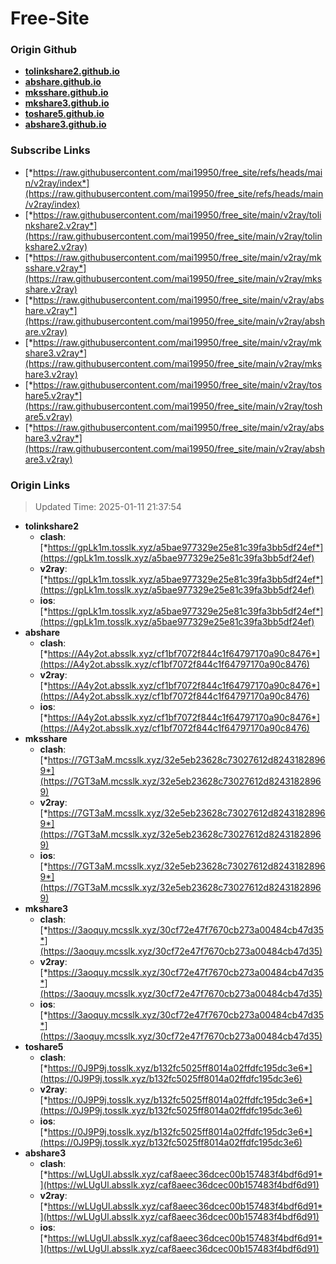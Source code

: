 # Free-Site

### Origin Github

- [**tolinkshare2.github.io**](https://github.com/tolinkshare2/tolinkshare2.github.io)
- [**abshare.github.io**](https://github.com/abshare/abshare.github.io)
- [**mksshare.github.io**](https://github.com/mksshare/mksshare.github.io)
- [**mkshare3.github.io**](https://github.com/mkshare3/mkshare3.github.io)
- [**toshare5.github.io**](https://github.com/toshare5/toshare5.github.io)
- [**abshare3.github.io**](https://github.com/abshare3/abshare3.github.io)

### Subscribe Links

- [*https://raw.githubusercontent.com/mai19950/free_site/refs/heads/main/v2ray/index*](https://raw.githubusercontent.com/mai19950/free_site/refs/heads/main/v2ray/index)
- [*https://raw.githubusercontent.com/mai19950/free_site/main/v2ray/tolinkshare2.v2ray*](https://raw.githubusercontent.com/mai19950/free_site/main/v2ray/tolinkshare2.v2ray)
- [*https://raw.githubusercontent.com/mai19950/free_site/main/v2ray/mksshare.v2ray*](https://raw.githubusercontent.com/mai19950/free_site/main/v2ray/mksshare.v2ray)
- [*https://raw.githubusercontent.com/mai19950/free_site/main/v2ray/abshare.v2ray*](https://raw.githubusercontent.com/mai19950/free_site/main/v2ray/abshare.v2ray)
- [*https://raw.githubusercontent.com/mai19950/free_site/main/v2ray/mkshare3.v2ray*](https://raw.githubusercontent.com/mai19950/free_site/main/v2ray/mkshare3.v2ray)
- [*https://raw.githubusercontent.com/mai19950/free_site/main/v2ray/toshare5.v2ray*](https://raw.githubusercontent.com/mai19950/free_site/main/v2ray/toshare5.v2ray)
- [*https://raw.githubusercontent.com/mai19950/free_site/main/v2ray/abshare3.v2ray*](https://raw.githubusercontent.com/mai19950/free_site/main/v2ray/abshare3.v2ray)

### Origin Links

> Updated Time: 2025-01-11 21:37:54

- **tolinkshare2**
  - **clash**: [*https://gpLk1m.tosslk.xyz/a5bae977329e25e81c39fa3bb5df24ef*](https://gpLk1m.tosslk.xyz/a5bae977329e25e81c39fa3bb5df24ef)
  - **v2ray**: [*https://gpLk1m.tosslk.xyz/a5bae977329e25e81c39fa3bb5df24ef*](https://gpLk1m.tosslk.xyz/a5bae977329e25e81c39fa3bb5df24ef)
  - **ios**: [*https://gpLk1m.tosslk.xyz/a5bae977329e25e81c39fa3bb5df24ef*](https://gpLk1m.tosslk.xyz/a5bae977329e25e81c39fa3bb5df24ef)
- **abshare**
  - **clash**: [*https://A4y2ot.absslk.xyz/cf1bf7072f844c1f64797170a90c8476*](https://A4y2ot.absslk.xyz/cf1bf7072f844c1f64797170a90c8476)
  - **v2ray**: [*https://A4y2ot.absslk.xyz/cf1bf7072f844c1f64797170a90c8476*](https://A4y2ot.absslk.xyz/cf1bf7072f844c1f64797170a90c8476)
  - **ios**: [*https://A4y2ot.absslk.xyz/cf1bf7072f844c1f64797170a90c8476*](https://A4y2ot.absslk.xyz/cf1bf7072f844c1f64797170a90c8476)
- **mksshare**
  - **clash**: [*https://7GT3aM.mcsslk.xyz/32e5eb23628c73027612d82431828969*](https://7GT3aM.mcsslk.xyz/32e5eb23628c73027612d82431828969)
  - **v2ray**: [*https://7GT3aM.mcsslk.xyz/32e5eb23628c73027612d82431828969*](https://7GT3aM.mcsslk.xyz/32e5eb23628c73027612d82431828969)
  - **ios**: [*https://7GT3aM.mcsslk.xyz/32e5eb23628c73027612d82431828969*](https://7GT3aM.mcsslk.xyz/32e5eb23628c73027612d82431828969)
- **mkshare3**
  - **clash**: [*https://3aoquy.mcsslk.xyz/30cf72e47f7670cb273a00484cb47d35*](https://3aoquy.mcsslk.xyz/30cf72e47f7670cb273a00484cb47d35)
  - **v2ray**: [*https://3aoquy.mcsslk.xyz/30cf72e47f7670cb273a00484cb47d35*](https://3aoquy.mcsslk.xyz/30cf72e47f7670cb273a00484cb47d35)
  - **ios**: [*https://3aoquy.mcsslk.xyz/30cf72e47f7670cb273a00484cb47d35*](https://3aoquy.mcsslk.xyz/30cf72e47f7670cb273a00484cb47d35)
- **toshare5**
  - **clash**: [*https://0J9P9j.tosslk.xyz/b132fc5025ff8014a02ffdfc195dc3e6*](https://0J9P9j.tosslk.xyz/b132fc5025ff8014a02ffdfc195dc3e6)
  - **v2ray**: [*https://0J9P9j.tosslk.xyz/b132fc5025ff8014a02ffdfc195dc3e6*](https://0J9P9j.tosslk.xyz/b132fc5025ff8014a02ffdfc195dc3e6)
  - **ios**: [*https://0J9P9j.tosslk.xyz/b132fc5025ff8014a02ffdfc195dc3e6*](https://0J9P9j.tosslk.xyz/b132fc5025ff8014a02ffdfc195dc3e6)
- **abshare3**
  - **clash**: [*https://wLUgUl.absslk.xyz/caf8aeec36dcec00b157483f4bdf6d91*](https://wLUgUl.absslk.xyz/caf8aeec36dcec00b157483f4bdf6d91)
  - **v2ray**: [*https://wLUgUl.absslk.xyz/caf8aeec36dcec00b157483f4bdf6d91*](https://wLUgUl.absslk.xyz/caf8aeec36dcec00b157483f4bdf6d91)
  - **ios**: [*https://wLUgUl.absslk.xyz/caf8aeec36dcec00b157483f4bdf6d91*](https://wLUgUl.absslk.xyz/caf8aeec36dcec00b157483f4bdf6d91)
